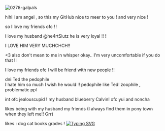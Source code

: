 ![0278-galpals](https://github.com/user-attachments/assets/847db77a-0b22-4a03-92e6-b183b5965dca)


hihi I am angel  , so this my GitHub  nice to meer to you  !  and very nice ! 

so I love my friends ofc  ! !

I love my husband  @he4rtSlutz he is very loyal  !! ! 

I LOVE HIM VERY MUCHCHCH!! 

<3 also don't mean to me in whisper okay.. I'm very uncomfortable if you do that  !!


I love my friends ofc I will be friend with new people  !! 

dni 
Ted the pedophile  
I hate him so much I wish he would  !! 
pedophile like Ted! 
zoophile  , 
problematic ppl

int ofc
jealouscupid  ! 
my husband
blueberry
Calvin! 
ofc yui
and noncha  


likes being with 
my husband 
my friends (I always find them in pony town when they left me!! Grr) 


likes :
dog 
cat 
books
grades  ! 
[![Typing SVG](https://readme-typing-svg.demolab.com?font=Fira+Code&weight=300&size=21&pause=1000&color=FFDCB1&background=EEBA8700&width=435&lines=%5B+%E2%80%9C+love+him.!+%3C3%5D;%5B+%E2%99%A1+%60+emman+%5D+;%5B+%22+my+husband..%22+%5D+;%5B+%E2%99%A1+%60+he+is+so+handsome..%25+%5D;%5B+%22+I+am+glad+had+crush+on+him+%22+%5D)](https://git.io/typing-svg)

